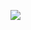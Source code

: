 <img src="https://lens.usercontent.google.com/image?vsrid=CMyWvbWki7SNZBACGAEiJDk1ZjU2ZGUyLTJkNDAtNDgxNi04ODE5LWVkOGQyMDYxODA5MDIGIgJ1ZygEOPSbjbDqgI8D&gsessionid=55CMMwcodYhJe_afqQmJytqaPaZa6vJ0vHDvIbvJCg4UrkGHAikAuQ"/></div>
